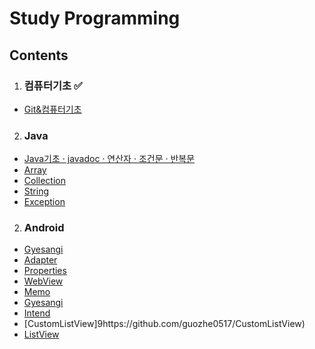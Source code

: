 # Study Programming
## Contents

1. ### 컴퓨터기초 ✅
- [Git&컴퓨터기초](https://github.com/guozhe0517/Computer/tree/master)
2. ### Java
- [Java기초 · javadoc · 연산자 · 조건문 · 반복문](https://github.com/guozhe0517/StudyProgramming/blob/master/Java/Java기초%20·%20javadoc%20·%20연산자%20·%20조건문%20·%20반복문)
- [Array](https://github.com/guozhe0517/StudyProgramming/blob/master/Java/array/ArrayMain)
- [Collection](https://github.com/guozhe0517/StudyProgramming/blob/master/Java/collection/CollectionMain)
- [String](https://github.com/guozhe0517/StudyProgramming/blob/master/Java/string/StringMain) 
- [Exception](https://github.com/guozhe0517/StudyProgramming/blob/master/Java/Exception)
2. ### Android
- [Gyesangi](https://github.com/guozhe0517/gyesangi)
- [Adapter](https://github.com/guozhe0517/AdapterBasic)
- [Properties](https://github.com/guozhe0517/Properties/blob/master/app/src/main/java/com/guozhe/android/property/MainActivity.java)
- [WebView](https://github.com/guozhe0517/WebView)
- [Memo](https://github.com/guozhe0517/Memo)
- [Gyesangi](https://github.com/guozhe0517/gyesangi/blob/master/app/src/main/java/com/guozhe/android/gyesangi/MainActivity.java)
- [Intend](https://github.com/guozhe0517/Intent)
- [CustomListView]9https://github.com/guozhe0517/CustomListView)
- [ListView](https://github.com/guozhe0517/AdapterBasic/blob/master/README.md) 
